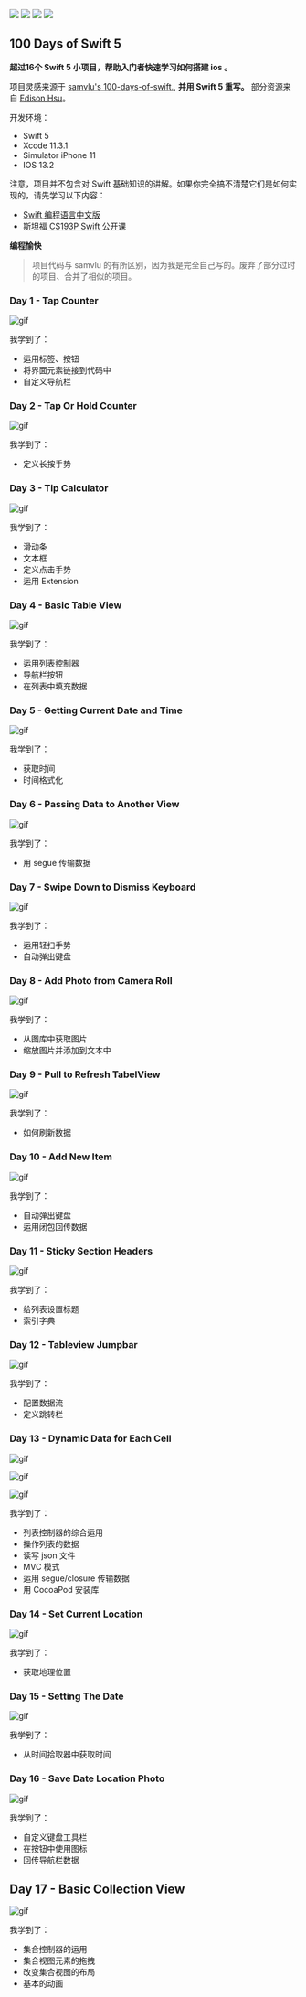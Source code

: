 [![](https://img.shields.io/badge/Swift-5.0-orange)](https://swift.org/)
[![](https://img.shields.io/badge/Xcode-11.3.1-blue)](https://swift.org/)
[![](https://img.shields.io/badge/Simulator-iPhone11-green)](https://swift.org/)
[![](https://img.shields.io/badge/Simulator-iPhone11-blueviolet)](https://swift.org/)

## 100 Days of Swift 5

**超过16个 Swift 5 小项目，帮助入门者快速学习如何搭建 ios 。**

项目灵感来源于 [samvlu's 100-days-of-swift.](http://samvlu.com/index.html), **并用 Swift 5 重写。** 部分资源来自 [Edison Hsu](https://github.com/Edison-Hsu/100-days-of-RxSwift)。

开发环境：

- Swift 5
- Xcode 11.3.1
- Simulator iPhone 11
- IOS 13.2

注意，项目并不包含对 Swift 基础知识的讲解。如果你完全搞不清楚它们是如何实现的，请先学习以下内容：

- [Swift 编程语言中文版](https://www.cnswift.org/)
- [斯坦福 CS193P Swift 公开课](https://www.bilibili.com/video/av16339375)

**编程愉快**

> 项目代码与 samvlu 的有所区别，因为我是完全自己写的。废弃了部分过时的项目、合并了相似的项目。


### Day 1 - Tap Counter

![gif](GIF/day1.gif)

我学到了：

- 运用标签、按钮
- 将界面元素链接到代码中
- 自定义导航栏

### Day 2 - Tap Or Hold Counter

![gif](GIF/day2.gif)

 我学到了：

- 定义长按手势

### Day 3 - Tip Calculator

![gif](GIF/day3.gif)

我学到了：

- 滑动条
- 文本框
- 定义点击手势
- 运用 Extension

### Day 4 - Basic Table View

![gif](GIF/day4.gif)

我学到了：

- 运用列表控制器
- 导航栏按钮
- 在列表中填充数据

### Day 5 - Getting Current Date and Time

![gif](GIF/day5.gif)

我学到了：

- 获取时间
- 时间格式化

### Day 6 - Passing Data to Another View

![gif](GIF/day6.gif)

我学到了：

- 用 segue 传输数据

### Day 7 - Swipe Down to Dismiss Keyboard

![gif](GIF/day7.gif)

我学到了：

- 运用轻扫手势
- 自动弹出键盘

### Day 8 - Add Photo from Camera Roll

![gif](GIF/day8.gif)

我学到了：

- 从图库中获取图片
- 缩放图片并添加到文本中

### Day 9 - Pull to Refresh TabelView

![gif](GIF/day9.gif)

我学到了：

- 如何刷新数据

### Day 10 - Add New Item

![gif](GIF/day10.gif)

我学到了：

- 自动弹出键盘
- 运用闭包回传数据

### Day 11 - Sticky Section Headers

![gif](GIF/day11.gif)

我学到了：

- 给列表设置标题
- 索引字典

### Day 12 - Tableview Jumpbar

![gif](GIF/day12.gif)

我学到了：

- 配置数据流
- 定义跳转栏

### Day 13 - Dynamic Data for Each Cell

![gif](GIF/day13-1.gif)

![gif](GIF/day13-2.gif)

![gif](GIF/day13-3.gif)

我学到了：

- 列表控制器的综合运用
- 操作列表的数据
- 读写 json 文件
- MVC 模式
- 运用 segue/closure 传输数据
-  用 CocoaPod 安装库

### Day 14 - Set Current Location

![gif](GIF/day14.gif)

我学到了：

- 获取地理位置

### Day 15 - Setting The Date

![gif](GIF/day15.gif)

我学到了：

- 从时间拾取器中获取时间

### Day 16 - Save Date Location Photo

![gif](GIF/day16.gif)

我学到了：

- 自定义键盘工具栏
- 在按钮中使用图标
- 回传导航栏数据

## Day 17 - Basic Collection View

![gif](GIF/day17.gif)

我学到了：

- 集合控制器的运用
- 集合视图元素的拖拽
- 改变集合视图的布局
- 基本的动画